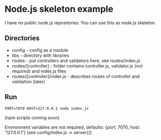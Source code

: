 # Node.js skeleton example

I have no public node.js repositories. You can use this as node.js skeleton.

## Directories

- config - config as a module
- libs - directory with libraries
- routes - put controllers and validators here, see routes/index.js
- routes/[controller] - folder contains controller.js, validator.js (not required) and index.js files
- routes/[controller]/index.js - describes routes of controller and validation (later)

## Run

```shell script
PORT=7070 HOST=127.0.0.1 node index.js
```

(npm scripts coming soon) 

Environment variables are not required, defaults: {port: 7070, host: '127.0.0.1'} (see config/index.js -> server{})

